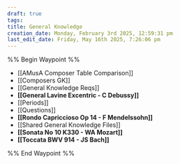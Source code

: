 ```yaml
---
draft: true
tags: 
title: General Knowledge
creation_date: Monday, February 3rd 2025, 12:59:31 pm
last_edit_date: Friday, May 16th 2025, 7:26:06 pm
---
```


%% Begin Waypoint %%
- [[AMusA Composer Table Comparison]]
- [[Composers GK]]
- [[General Knowledge Reqs]]
- **[[General Lavine Excentric - C Debussy]]**
- [[Periods]]
- [[Questions]]
- **[[Rondo Capriccioso Op 14 - F Mendelssohn]]**
- [[Shared General Knowledge Files]]
- **[[Sonata No 10 K330 - WA Mozart]]**
- **[[Toccata BWV 914 - JS Bach]]**

%% End Waypoint %%
